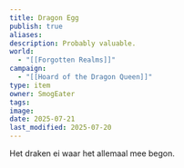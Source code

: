 ```yaml
---
title: Dragon Egg
publish: true
aliases: 
description: Probably valuable.
world:
  - "[[Forgotten Realms]]"
campaign:
  - "[[Hoard of the Dragon Queen]]"
type: item
owner: SmogEater
tags: 
image: 
date: 2025-07-21
last_modified: 2025-07-20
---
```

Het draken ei waar het allemaal mee begon.